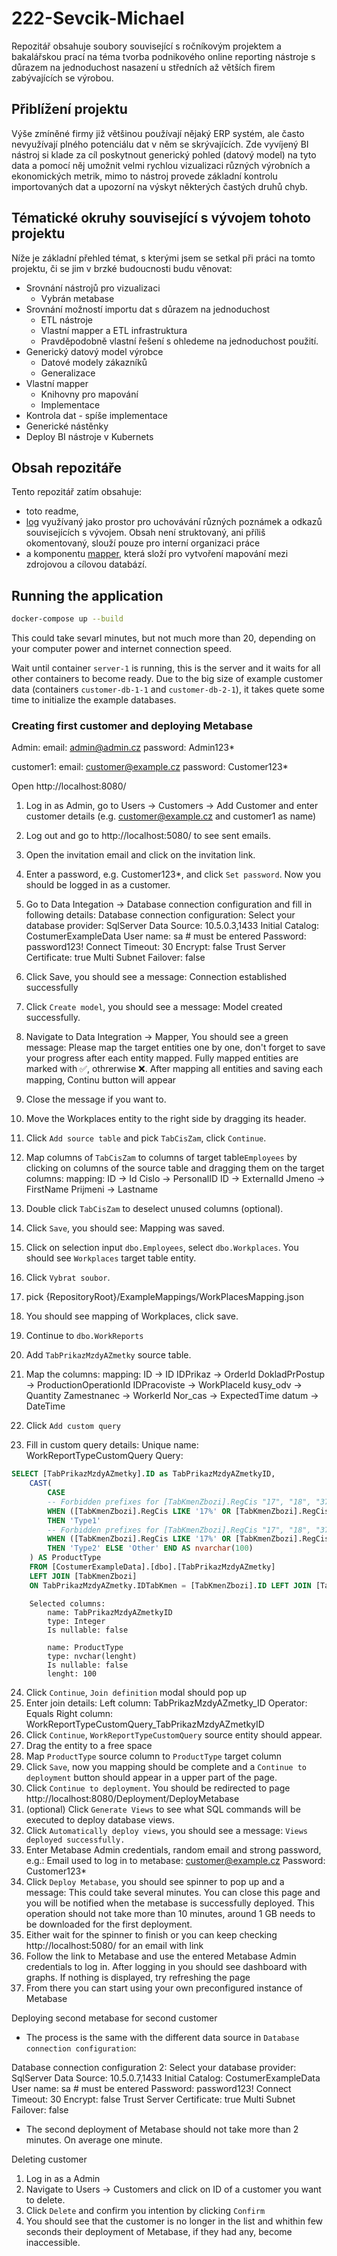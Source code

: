 # 222-Sevcik-Michael

Repozitář obsahuje soubory související s ročníkovým projektem a bakalářskou prací na téma tvorba podnikového online reporting nástroje s důrazem na jednoduchost nasazení u středních až větších firem zabývajících se výrobou.

## Přiblížení projektu

Výše zmíněné firmy již většinou používají nějaký ERP systém, ale často nevyužívají plného potenciálu dat v něm se skrývajících. Zde vyvíjený BI nástroj si klade za cíl poskytnout generický pohled (datový model) na tyto data a pomocí něj umožnit velmi rychlou vizualizaci různých výrobních a ekonomických metrik, mimo to nástroj provede základní kontrolu importovaných dat a upozorní na výskyt některých častých druhů chyb.

## Tématické okruhy související s vývojem tohoto projektu

Níže je základní přehled témat, s kterými jsem se setkal při práci na tomto projektu, či se jim v brzké budoucnosti budu věnovat:

- Srovnání nástrojů pro vizualizaci
    - Vybrán metabase
- Srovnání možností importu dat s důrazem na jednoduchost
    - ETL nástroje
    - Vlastní mapper a ETL infrastruktura
    - Pravděpodobně vlastní řešení s ohledeme na jednoduchost použití. 
- Generický datový model výrobce
    - Datové modely zákazníků
    - Generalizace
- Vlastní mapper
    - Knihovny pro mapování
    - Implementace
- Kontrola dat - spíše implementace
- Generické nástěnky
- Deploy BI nástroje v Kubernets

## Obsah repozitáře

Tento repozitář zatím obsahuje:

- toto readme,
- [log](log.txt) využívaný jako prostor pro uchovávání různých poznámek a odkazů souvisejících s vývojem. Obsah není struktovaný, ani příliš okomentovaný, slouží pouze pro interní organizaci práce
- a komponentu [mapper](Mapper), která složí pro vytvoření mapování mezi zdrojovou a cílovou databází.

## Running the application


```sh
docker-compose up --build
```

This could take sevarl minutes, but not much more than 20, depending on your computer power and internet connection speed.

Wait until container `server-1` is running, this is the server and it waits for all other containers to become ready. Due to the big size of example customer data (containers `customer-db-1-1` and `customer-db-2-1`), it takes quete some time to initialize the example databases.

### Creating first customer and deploying Metabase


Admin:
	email: admin@admin.cz
	password: Admin123*
	
customer1:
	email: customer@example.cz
	password: Customer123*

Open http://localhost:8080/
1. Log in as Admin, go to Users -> Customers -> Add Customer and enter customer details (e.g. customer@example.cz and customer1 as name)
2. Log out and go to http://localhost:5080/ to see sent emails.
3. Open the invitation email and click on the invitation link.
4. Enter a password, e.g. Customer123*, and click `Set password`. Now you should be logged in as a customer.
5. Go to Data Integation -> Database connection configuration and fill in following details:
	Database connection configuration:
		Select your database provider: SqlServer
		Data Source: 10.5.0.3,1433
		Initial Catalog: CostumerExampleData
		User name: sa     # must be entered
		Password: password123!
		Connect Timeout: 30
		Encrypt: false
		Trust Server Certificate: true
		Multi Subnet Failover: false
6. Click Save, you should see a message: Connection established successfully
7. Click `Create model`, you should see a message: Model created successfully.
8. Navigate to Data Integration -> Mapper, You should see a green message:
	Please map the target entities one by one, don't forget to save your progress after each entity mapped. Fully mapped entities are marked with ✅, othrerwise ❌. After mapping all entities and saving each mapping, Continu button will appear
9. Close the message if you want to.
10. Move the Workplaces entity to the right side by dragging its header.
11. Click `Add source table` and pick `TabCisZam`, click `Continue`.
12. Map columns of `TabCisZam` to columns of  target table`Employees` by clicking on columns of the source table and dragging them on the target columns:
	mapping:
		ID -> Id
		Cislo -> PersonalID
		ID -> ExternalId
		Jmeno -> FirstName
		Prijmeni -> Lastname
	
13. Double click `TabCisZam` to deselect unused columns (optional).
14. Click `Save`, you should see: Mapping was saved.
15. Click on selection input `dbo.Employees`, select `dbo.Workplaces`. You should see `Workplaces` target table entity.
16. Click `Vybrat soubor`.
17. pick {RepositoryRoot}/ExampleMappings/WorkPlacesMapping.json
18. You should see mapping of Workplaces, click save.
19. Continue to `dbo.WorkReports`
20. Add `TabPrikazMzdyAZmetky` source table.
21. Map the columns:
	mapping:
		ID -> ID
		IDPrikaz -> OrderId
		DokladPrPostup -> ProductionOperationId
		IDPracoviste -> WorkPlaceId
		kusy_odv -> Quantity
		Zamestnanec -> WorkerId
		Nor_cas -> ExpectedTime
		datum -> DateTime
	
22. Click `Add custom query`
23. Fill in custom query details:
	Unique name: WorkReportTypeCustomQuery
	Query:
```sql
SELECT [TabPrikazMzdyAZmetky].ID as TabPrikazMzdyAZmetkyID,
	CAST(
		CASE
		-- Forbidden prefixes for [TabKmenZbozi].RegCis "17", "18", "37", "38" -- and [TabKmenZbozi_EXT]._pracoviste_filtr equals one of: "R", "R+cell", "R+podia", "T+R", "R+Přípraváři"
		WHEN ([TabKmenZbozi].RegCis LIKE '17%' OR [TabKmenZbozi].RegCis LIKE '18%' OR [TabKmenZbozi].RegCis LIKE '37%' OR [TabKmenZbozi].RegCis LIKE '38%') AND [TabKmenZbozi_EXT]._pracoviste_filtr IN ('R', 'R+cell', 'R+podia', 'T+R', 'R+Přípraváři')
		THEN 'Type1'
		-- Forbidden prefixes for [TabKmenZbozi].RegCis "17", "18", "37", "38" -- and [TabKmenZbozi_EXT]._pracoviste_filtr equals one of: "TR", "TR+podia", "T+R", "TR+Přípraváři"
		WHEN ([TabKmenZbozi].RegCis LIKE '17%' OR [TabKmenZbozi].RegCis LIKE '18%' OR [TabKmenZbozi].RegCis LIKE '37%' OR [TabKmenZbozi].RegCis LIKE '38%') AND [TabKmenZbozi_EXT]._pracoviste_filtr IN ('TR', 'TR+podia', 'T+R', 'TR+Přípraváři')
		THEN 'Type2' ELSE 'Other' END AS nvarchar(100) 
	) AS ProductType
	FROM [CostumerExampleData].[dbo].[TabPrikazMzdyAZmetky]
	LEFT JOIN [TabKmenZbozi]
	ON TabPrikazMzdyAZmetky.IDTabKmen = [TabKmenZbozi].ID LEFT JOIN [TabKmenZbozi_EXT] ON TabPrikazMzdyAZmetky.IDTabKmen = [TabKmenZbozi_EXT].ID
```
		Selected columns:
			name: TabPrikazMzdyAZmetkyID
			type: Integer
			Is nullable: false
			
			name: ProductType
			type: nvchar(lenght)
			Is nullable: false
			lenght: 100
24. Click `Continue`, `Join definition` modal should pop up
25. Enter join details:
	Left column: TabPrikazMzdyAZmetky_ID
	Operator: Equals
	Right column: WorkReportTypeCustomQuery_TabPrikazMzdyAZmetkyID
26. Click `Continue`, `WorkReportTypeCustomQuery` source entity should appear.
27. Drag the entity to a free space
28. Map `ProductType` source column to `ProductType` target column
29. Click `Save`, now you mapping should be complete and a `Continue to deployment` button should appear in a upper part of the page.
30. Click `Continue to deployment`. You should be redirected to page http://localhost:8080/Deployment/DeployMetabase
31. (optional) Click `Generate Views` to see what SQL commands will be executed to deploy database views.
32. Click `Automatically deploy views`, you should see a message: `Views deployed successfully.`
33. Enter Metabase Admin credentials, random email and strong password, e.g.:
	Email used to log in to metabase: customer@example.cz
	Password: Customer123*
34. Click `Deploy Metabase`, you should see spinner to pop up and a message:
		This could take several minutes. You can close this page and you will be notified when the metabase is successfully deployed.
	This operation should not take more than 10 minutes, around 1 GB needs to be downloaded for the first deployment.
35. Either wait for the spinner to finish or you can keep checking http://localhost:5080/ for an email with link
36. Follow the link to Metabase and use the entered Metabase Admin credentials to log in.
	After logging in you should see dashboard with graphs. If nothing is displayed, try refreshing the page
37. From there you can start using your own preconfigured instance of Metabase
	

Deploying second metabase for second customer
- The process is the same with the different data source in `Database connection configuration`:

Database connection configuration 2:
		Select your database provider: SqlServer
		Data Source: 10.5.0.7,1433
		Initial Catalog: CostumerExampleData
		User name: sa     # must be entered
		Password: password123!
		Connect Timeout: 30
		Encrypt: false
		Trust Server Certificate: true
		Multi Subnet Failover: false
- The second deployment of Metabase should not take more than 2 minutes. On average one minute.

	
Deleting customer
1. Log in as a Admin
2. Navigate to Users -> Customers and click on ID of a customer you want to delete.
3. Click `Delete` and confirm you intention by clicking `Confirm`
4. You should see that the customer is no longer in the list and whithin few seconds their deployment of Metabase, if they had any, become inaccessible.